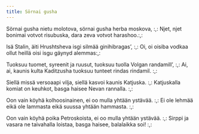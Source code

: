 ```yaml
---
title: Sörnai gusha
---
```


Sörnai gusha nietu molotova,
sörnai gusha herba moskova,
:,: Njet, njet bonimai votvot
risubuska,
dara zeva votvot harashoo.:,:

Isä Stalin, äiti Hrushtsheva
isgi silmää ginihibragas’,
:,: Oi, oi oisiba vodkaa ollut
heillä oisi isgu gäynyd
alemmas:,:

Tuoksuu tuomet, syreenit ja
ruusut,
tuoksuu tuolla Volgan
randamill’,
:,: Ai, ai, kaunis kulta
Kaditzusha tuoksuu tunteet
rindas rindamil. :,:

Siellä missä versoaapi vilja,
siellä kasvoi kaunis Katjuska.
:,: Katjuskalla komiat on
keuhkot, basga haisee Nevan
rannalla. :,:

Oon vain köyhä kolhoosinainen,
ei oo mulla yhtään ystävää.
:,: Ei ole lehmää eikä ole
lammasta eikä suussa yhtään
hammasta. :,:

Oon vain köyhä poika
Petroskoista,
ei oo mulla yhtään ystävää.
:,: Sirppi ja vasara ne taivahalla
loistaa, basga haisee, balalaikka
soi! :,:
